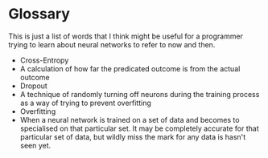 # Glossary
This is just a list of words that I think might be useful for a programmer trying to learn about neural networks to
refer to now and then.

 * Cross-Entropy
  * A calculation of how far the predicated outcome is from the actual outcome
 * Dropout
  * A technique of randomly turning off neurons during the training process as a way of trying to prevent overfitting
 * Overfitting
  * When a neural network is trained on a set of data and becomes to specialised on that particular set. It may be
  completely accurate for that particular set of data, but wildly miss the mark for any data is hasn't seen yet.